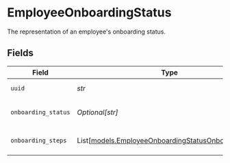 # EmployeeOnboardingStatus

The representation of an employee's onboarding status.


## Fields

| Field                                                                                                      | Type                                                                                                       | Required                                                                                                   | Description                                                                                                |
| ---------------------------------------------------------------------------------------------------------- | ---------------------------------------------------------------------------------------------------------- | ---------------------------------------------------------------------------------------------------------- | ---------------------------------------------------------------------------------------------------------- |
| `uuid`                                                                                                     | *str*                                                                                                      | :heavy_check_mark:                                                                                         | Unique identifier for this employee.                                                                       |
| `onboarding_status`                                                                                        | *Optional[str]*                                                                                            | :heavy_minus_sign:                                                                                         | One of the "onboarding_status" enum values.                                                                |
| `onboarding_steps`                                                                                         | List[[models.EmployeeOnboardingStatusOnboardingStep](../models/employeeonboardingstatusonboardingstep.md)] | :heavy_minus_sign:                                                                                         | List of steps required to onboard an employee.                                                             |